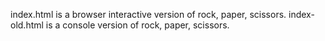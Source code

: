 index.html is a browser interactive version of rock, paper, scissors.
index-old.html is a console version of rock, paper, scissors.

